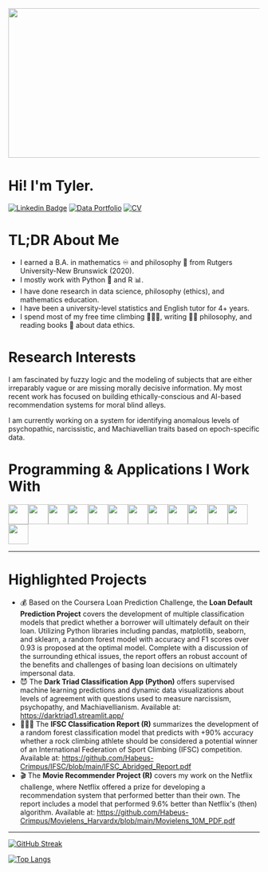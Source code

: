 <div id="header" align="center">
<img src="https://media.giphy.com/media/2IudUHdI075HL02Pkk/giphy.gif" width="700" height="300"/>
</div>

# Hi! I'm Tyler.
[![Linkedin Badge](https://img.shields.io/badge/-LinkedIn-blue?style=flat&logo=Linkedin&logoColor=white)](https://www.linkedin.com/in/tylerchang/)
[![Data Portfolio](https://img.shields.io/badge/Data_Portfolio-path?logoColor=hex)](https://troopl.com/tchang343w)
[![CV](https://img.shields.io/badge/CV-path?color=yellow)](https://drive.google.com/file/d/17oF9zSwZLBs8XirNR8kiD3bNTD6CQB87/view?usp=sharing)


# TL;DR About Me
* I earned a B.A. in mathematics ♾️ and philosophy 🤔 from Rutgers University-New Brunswick (2020).
* I mostly work with Python 🐍 and R 📊.
* I have done research in data science, philosophy (ethics), and mathematics education.
* I have been a university-level statistics and English tutor for 4+ years.
* I spend most of my free time climbing 🧗🏻‍♂️, writing ✍🏼 philosophy, and reading books 📖 about data ethics.

# Research Interests

I am fascinated by fuzzy logic and the modeling of subjects that are either irreparably vague or are missing morally decisive information. My most recent work has focused on building ethically-conscious and AI-based recommendation systems for moral blind alleys.

I am currently working on a system for identifying anomalous levels of psychopathic, narcissistic, and Machiavellian traits based on epoch-specific data. 


# Programming & Applications I Work With

<img height=40 src="https://cdn.jsdelivr.net/gh/devicons/devicon/icons/python/python-original.svg"/><img height=40
src="https://cdn.jsdelivr.net/gh/devicons/devicon/icons/pandas/pandas-original-wordmark.svg"/><img height=40
src="https://cdn.jsdelivr.net/gh/devicons/devicon/icons/numpy/numpy-original.svg"/><img height=40 src="https://cdn.jsdelivr.net/gh/devicons/devicon/icons/git/git-plain.svg"/><img height=40 
src="https://cdn.jsdelivr.net/gh/devicons/devicon/icons/r/r-original.svg"/><img height=40                                                   src="https://cdn.jsdelivr.net/gh/devicons/devicon/icons/postgresql/postgresql-original-wordmark.svg"/><img height=40
src="https://cdn.jsdelivr.net/gh/devicons/devicon/icons/fastapi/fastapi-original.svg"/><img height=40
src="https://cdn.jsdelivr.net/gh/devicons/devicon/icons/sqlite/sqlite-original.svg"/><img height=40
src="https://cdn.jsdelivr.net/gh/devicons/devicon/icons/docker/docker-original.svg"/><img height=40
src="https://cdn.jsdelivr.net/gh/devicons/devicon/icons/jupyter/jupyter-original-wordmark.svg"/><img height=40
src="https://cdn.jsdelivr.net/gh/devicons/devicon/icons/markdown/markdown-original.svg"/><img height=40
src="https://cdn.jsdelivr.net/gh/devicons/devicon/icons/github/github-original.svg"/><img height=40
src="https://cdn.jsdelivr.net/gh/devicons/devicon/icons/googlecloud/googlecloud-original.svg"/><img height=40
/>

---

# Highlighted Projects
* 💰 Based on the Coursera Loan Prediction Challenge, the **Loan Default Prediction Project** covers the development of multiple classification models that predict whether a borrower will ultimately default on their loan. Utilizing Python libraries including pandas, matplotlib, seaborn, and sklearn, a random forest model with accuracy and F1 scores over 0.93 is proposed at the optimal model. Complete with a discussion of the surrounding ethical issues, the report offers an robust account of the benefits and challenges of basing loan decisions on ultimately impersonal data.
* 😈 The **Dark Triad Classification App (Python)** offers supervised machine learning predictions and dynamic data visualizations about levels of agreement with questions used to measure narcissism, psychopathy, and Machiavellianism. Available at: https://darktriad1.streamlit.app/
* 🧗🏻‍♂️ The **IFSC Classification Report (R)** summarizes the development of a random forest classification model that predicts with +90% accuracy whether a rock climbing athlete should be considered a potential winner of an International Federation of Sport Climbing (IFSC) competition. Available at: https://github.com/Habeus-Crimpus/IFSC/blob/main/IFSC_Abridged_Report.pdf
* 🎬 The **Movie Recommender Project (R)** covers my work on the Netflix challenge, where Netflix offered a prize for developing a recommendation system that performed better than their own. The report includes a model that performed 9.6% better than Netflix's (then) algorithm. Available at: https://github.com/Habeus-Crimpus/Movielens_Harvardx/blob/main/Movielens_10M_PDF.pdf

---
[![GitHub Streak](http://github-readme-streak-stats.herokuapp.com?user=Habeus-Crimpus&theme=dark&background=000000)](https://git.io/streak-stats)

[![Top Langs](https://github-readme-stats.vercel.app/api/top-langs/?username=Habeus-Crimpus&layout=compact&theme=vision-friendly-dark)](https://github.com/anuraghazra/github-readme-stats)



